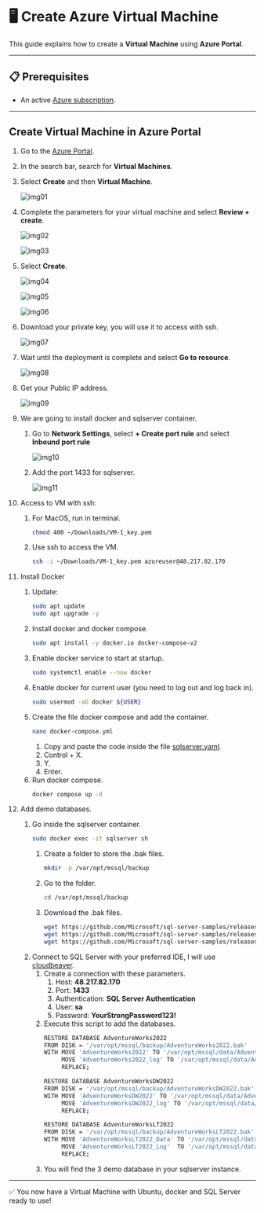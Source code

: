 # 🖥️ Create Azure Virtual Machine

This guide explains how to create a **Virtual Machine** using **Azure Portal**.  

---

## 📋 Prerequisites
- An active [Azure subscription](https://azure.microsoft.com/free/).

---

## Create Virtual Machine in Azure Portal
1. Go to the [Azure Portal](https://portal.azure.com/).
2. In the search bar, search for **Virtual Machines**.
3. Select **Create** and then **Virtual Machine**.
   
   ![img01](./img/Create_VM_docker_sqlserver_img01.png)
4. Complete the parameters for your virtual machine and select **Review + create**.
   
   ![img02](./img/Create_VM_docker_sqlserver_img02.png)
   
   ![img03](./img/Create_VM_docker_sqlserver_img03.png)
6. Select **Create**.
   
   ![img04](./img/Create_VM_docker_sqlserver_img04.png)
   
   ![img05](./img/Create_VM_docker_sqlserver_img05.png)
   
   ![img06](./img/Create_VM_docker_sqlserver_img06.png)
7. Download your private key, you will use it to access with ssh.
   
   ![img07](./img/Create_VM_docker_sqlserver_img07.png)
9. Wait until the deployment is complete and select **Go to resource**.

   ![img08](./img/Create_VM_docker_sqlserver_img08.png)
10. Get your Public IP address.

    ![img09](./img/Create_VM_docker_sqlserver_img09.png)
11. We are going to install docker and sqlserver container.
    1. Go to **Network Settings**, select **+ Create port rule** and select **Inbound port rule**

       ![img10](./img/Create_VM_docker_sqlserver_img10.png)
    2. Add the port 1433 for sqlserver.

       ![img11](./img/Create_VM_docker_sqlserver_img11.png)
12. Access to VM with ssh:
    1. For MacOS, run in terminal.
       ```bash
       chmod 400 ~/Downloads/VM-1_key.pem
       ```
    2. Use ssh to access the VM.
       ```bash
       ssh -i ~/Downloads/VM-1_key.pem azureuser@48.217.82.170
       ```
14. Install Docker
    1. Update:
       ```bash
       sudo apt update
       sudo apt upgrade -y
       ```
    2. Install docker and docker compose.
       ```bash
       sudo apt install -y docker.io docker-compose-v2
       ```
    3. Enable docker service to start at startup.
       ```bash
       sudo systemctl enable --now docker
       ```
    4. Enable docker for current user (you need to log out and log back in).
       ```bash
       sudo usermod -aG docker ${USER} 
       ```
    5. Create the file docker compose and add the container.
       ```bash
       nano docker-compose.yml
       ```
       1. Copy and paste the code inside the file [sqlserver.yaml](https://github.com/aldoruizw/docker/blob/main/sqlserver/sqlserver.yaml).
       2. Control + X.
       3. Y.
       4. Enter.
    6. Run docker compose.
       ```bash
       docker compose up -d
       ```
15. Add demo databases.
    1. Go inside the sqlserver container.
       ```bash
       sudo docker exec -it sqlserver sh
       ```
       1. Create a folder to store the .bak files.
          ```bash
          mkdir -p /var/opt/mssql/backup
          ```
       2. Go to the folder.
          ```bash
          cd /var/opt/mssql/backup
          ```
       3. Download the .bak files.
          ```bash
          wget https://github.com/Microsoft/sql-server-samples/releases/download/adventureworks/AdventureWorks2022.bak
          wget https://github.com/Microsoft/sql-server-samples/releases/download/adventureworks/AdventureWorksDW2022.bak
          wget https://github.com/Microsoft/sql-server-samples/releases/download/adventureworks/AdventureWorksLT2022.bak
          ```
    2. Connect to SQL Server with your preferred IDE, I will use [cloudbeaver](https://github.com/aldoruizw/docker/blob/main/cloudbeaver/cloudbeaver.yaml).
       1. Create a connection with these parameters.
          1. Host: **48.217.82.170**
          2. Port: **1433**
          3. Authentication: **SQL Server Authentication**
          4. User: **sa**
          5. Password: **YourStrongPassword123!**
       2. Execute this script to add the databases.
          ```bash
          RESTORE DATABASE AdventureWorks2022
          FROM DISK = '/var/opt/mssql/backup/AdventureWorks2022.bak'
          WITH MOVE 'AdventureWorks2022' TO '/var/opt/mssql/data/AdventureWorks2022.mdf',
               MOVE 'AdventureWorks2022_log' TO '/var/opt/mssql/data/AdventureWorks2022.ldf',
               REPLACE;

          RESTORE DATABASE AdventureWorksDW2022
          FROM DISK = '/var/opt/mssql/backup/AdventureWorksDW2022.bak'
          WITH MOVE 'AdventureWorksDW2022' TO '/var/opt/mssql/data/AdventureWorksDW2022.mdf',
               MOVE 'AdventureWorksDW2022_log' TO '/var/opt/mssql/data/AdventureWorksDW2022.ldf',
               REPLACE;

          RESTORE DATABASE AdventureWorksLT2022
          FROM DISK = '/var/opt/mssql/backup/AdventureWorksLT2022.bak'
          WITH MOVE 'AdventureWorksLT2022_Data' TO '/var/opt/mssql/data/AdventureWorksLT2022.mdf',
               MOVE 'AdventureWorksLT2022_Log'  TO '/var/opt/mssql/data/AdventureWorksLT2022.ldf',
               REPLACE;
          ```
       3. You will find the 3 demo database in your sqlserver instance.

---

✅ You now have a Virtual Machine with Ubuntu, docker and SQL Server ready to use!
